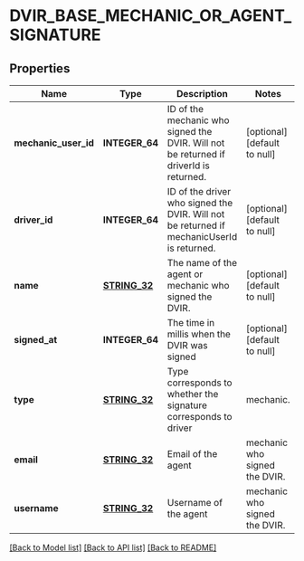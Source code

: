 # DVIR_BASE_MECHANIC_OR_AGENT_SIGNATURE

## Properties
Name | Type | Description | Notes
------------ | ------------- | ------------- | -------------
**mechanic_user_id** | **INTEGER_64** | ID of the mechanic who signed the DVIR. Will not be returned if driverId is returned. | [optional] [default to null]
**driver_id** | **INTEGER_64** | ID of the driver who signed the DVIR. Will not be returned if mechanicUserId is returned. | [optional] [default to null]
**name** | [**STRING_32**](STRING_32.md) | The name of the agent or mechanic who signed the DVIR. | [optional] [default to null]
**signed_at** | **INTEGER_64** | The time in millis when the DVIR was signed | [optional] [default to null]
**type** | [**STRING_32**](STRING_32.md) | Type corresponds to whether the signature corresponds to driver|mechanic. | [optional] [default to null]
**email** | [**STRING_32**](STRING_32.md) | Email of the  agent|mechanic who signed the DVIR. | [optional] [default to null]
**username** | [**STRING_32**](STRING_32.md) | Username of the  agent|mechanic who signed the DVIR. | [optional] [default to null]

[[Back to Model list]](../README.md#documentation-for-models) [[Back to API list]](../README.md#documentation-for-api-endpoints) [[Back to README]](../README.md)


